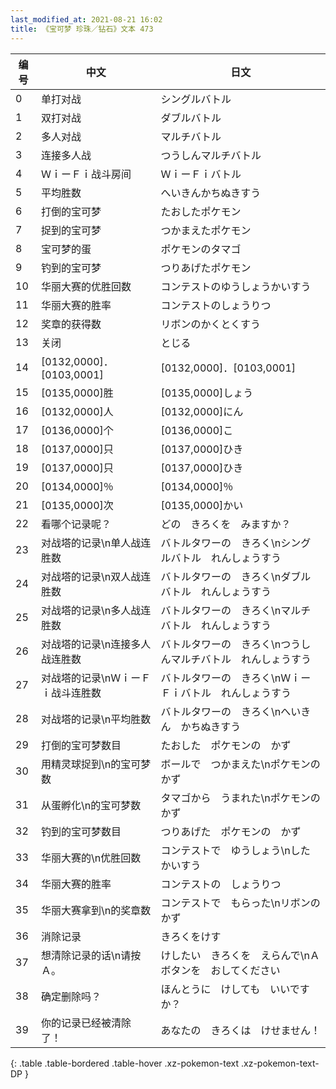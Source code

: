 ```yaml
---
last_modified_at: 2021-08-21 16:02
title: 《宝可梦 珍珠／钻石》文本 473
---
```

| 编号 | 中文 | 日文 |
| ---- | ---- | ---- |
| 0 | 单打对战 | シングルバトル |
| 1 | 双打对战 | ダブルバトル |
| 2 | 多人对战 | マルチバトル |
| 3 | 连接多人战 | つうしんマルチバトル |
| 4 | ＷｉーＦｉ战斗房间 | ＷｉーＦｉバトル |
| 5 | 平均胜数 | へいきんかちぬきすう |
| 6 | 打倒的宝可梦 | たおしたポケモン |
| 7 | 捉到的宝可梦 | つかまえたポケモン |
| 8 | 宝可梦的蛋 | ポケモンのタマゴ |
| 9 | 钓到的宝可梦 | つりあげたポケモン |
| 10 | 华丽大赛的优胜回数 | コンテストのゆうしょうかいすう |
| 11 | 华丽大赛的胜率 | コンテストのしょうりつ |
| 12 | 奖章的获得数 | リボンのかくとくすう |
| 13 | 关闭 | とじる |
| 14 | [0132,0000]．[0103,0001] | [0132,0000]．[0103,0001] |
| 15 | [0135,0000]胜 | [0135,0000]しょう |
| 16 | [0132,0000]人 | [0132,0000]にん |
| 17 | [0136,0000]个 | [0136,0000]こ |
| 18 | [0137,0000]只 | [0137,0000]ひき |
| 19 | [0137,0000]只 | [0137,0000]ひき |
| 20 | [0134,0000]％ | [0134,0000]％ |
| 21 | [0135,0000]次 | [0135,0000]かい |
| 22 | 看哪个记录呢？ | どの　きろくを　みますか？ |
| 23 | 对战塔的记录\n单人战连胜数 | バトルタワーの　きろく\nシングルバトル　れんしょうすう |
| 24 | 对战塔的记录\n双人战连胜数 | バトルタワーの　きろく\nダブルバトル　れんしょうすう |
| 25 | 对战塔的记录\n多人战连胜数 | バトルタワーの　きろく\nマルチバトル　れんしょうすう |
| 26 | 对战塔的记录\n连接多人战连胜数 | バトルタワーの　きろく\nつうしんマルチバトル　れんしょうすう |
| 27 | 对战塔的记录\nＷｉーＦｉ战斗连胜数 | バトルタワーの　きろく\nＷｉーＦｉバトル　れんしょうすう |
| 28 | 对战塔的记录\n平均胜数 | バトルタワーの　きろく\nへいきん　かちぬきすう |
| 29 | 打倒的宝可梦数目 | たおした　ポケモンの　かず |
| 30 | 用精灵球捉到\n的宝可梦数 | ボールで　つかまえた\nポケモンの　かず |
| 31 | 从蛋孵化\n的宝可梦数 | タマゴから　うまれた\nポケモンの　かず |
| 32 | 钓到的宝可梦数目 | つりあげた　ポケモンの　かず |
| 33 | 华丽大赛的\n优胜回数 | コンテストで　ゆうしょう\nした　かいすう |
| 34 | 华丽大赛的胜率 | コンテストの　しょうりつ |
| 35 | 华丽大赛拿到\n的奖章数 | コンテストで　もらった\nリボンの　かず |
| 36 | 消除记录 | きろくをけす |
| 37 | 想清除记录的话\n请按Ａ。 | けしたい　きろくを　えらんで\nＡボタンを　おしてください |
| 38 | 确定删除吗？ | ほんとうに　けしても　いいですか？ |
| 39 | 你的记录已经被清除了！ | あなたの　きろくは　けせません！ |
{: .table .table-bordered .table-hover .xz-pokemon-text .xz-pokemon-text-DP }